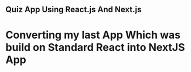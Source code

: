 ## Quiz App Using React.js And Next.js

# Converting my last App Which was build on Standard React into NextJS App
